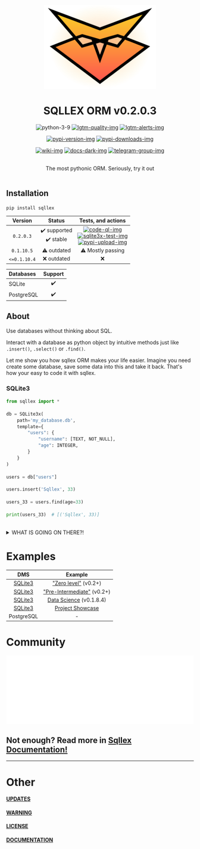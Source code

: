 
<div align="center">

<img src="./pics/sqllex-logo.svg" width="300px" alt="sqllex logo">

# SQLLEX ORM v0.2.0.3

![python-3-9]
[![lgtm-quality-img]][lgtm-quality-src]
[![lgtm-alerts-img]][lgtm-alerts-src]

[![pypi-version-img]][pypi-version-src]
[![pypi-downloads-img]][pypi-stats]

[![wiki-img]][wiki-src] [![docs-dark-img]][docs-github]
[![telegram-group-img]][telegram-group-src]


<br>
The most pythonic ORM. Seriously, try it out<br>
</div><br>


## Installation
```shell
pip install sqllex
```

| Version |  Status | Tests, and actions |
| :--------: | :----------------------------: | :---: |
| `0.2.0.3`     | ✔️ supported         <br> ✔️ stable         | [![code-ql-img]][code-ql-src] <br> [![sqlite3x-test-img]][sqlite3x-test-src] <br> [![pypi-upload-img]][pypi-upload-img] |
| `0.1.10.5`    | ⚠️ outdated         <br>                      | ⚠️ Mostly passing |
| `<=0.1.10.4`  | ❌️ outdated       | ❌ |

| Databases  | Support |
| :---       | :-----: |
| SQLite     | ✔️|
| PostgreSQL | ✔️|


## About
Use databases without thinking about SQL.

Interact with a database as python object by intuitive methods 
just like `.insert()`, `.select()` or `.find()`.

Let me show you how sqllex ORM makes your life easier.
Imagine you need create some database, save some data into this
and take it back. That's how your easy to code it with sqllex.


### SQLite3
```python
from sqllex import *

db = SQLite3x(                              
    path='my_database.db',                      
    template={                              
        "users": {                          
            "username": [TEXT, NOT_NULL],   
            "age": INTEGER,                 
        }                                   
    }                                       
)

users = db["users"]

users.insert('Sqllex', 33)

users_33 = users.find(age=33)

print(users_33)  # [('Sqllex', 33)]
```

<br>
<details>
<summary id="what1">WHAT IS GOING ON THERE?!</summary>


```python
from sqllex import *

# Create some database, with simple structure
db = SQLite3x(                              # create database 
    path='my_data.db',                      # path to your database, or where you would like it locate
    template={                              # schema for tables inside your database                              
        "users": {                              # name for the 1'st table
            "username": [TEXT, NOT_NULL],       # 1'st column of table, named "username", contains text-data, can't be NULL
            "age": INTEGER,                     # 2'nd column of table, named "age", contains integer value
        }                                   # end of table
    }                                       # end of schema (template)
)

# Ok, now you have database with table inside it.
# Let's take this table as variable
users = db["users"]

# Now add record of 33 years old user named 'Sqllex' into it
# Dear table, please insert ['Sqllex', 33] values 
users.insert('Sqllex', 33)

# Dear table, please find records where_ column 'age' == 33
users_33 = users.find(age=33)

# Print results
print(users_33)  # [('Sqllex', 33)]
```

</details>






# Examples
|  DMS | Example |
| :----: | :---:|
| [SQLite3](#sqlite3) | ["Zero level"][awesome-example-0] (v0.2+) |
| [SQLite3](#sqlite3) | ["Pre-Intermediate"][awesome-example-1] (v0.2+) |
| [SQLite3](#sqlite3) | [Data Science][data-science-example] (v0.1.8.4) |
| [SQLite3](#sqlite3) | [Project Showcase][project-showcase] |
| PostgreSQL | - |


# Community

![stars-image](pics/metrics-stars.svg)

## Not enough? Read more in [Sqllex Documentation!][wiki-src]

-----
# Other
#### [UPDATES](./UPDATES.md)
#### [WARNING](./WARNING.md)
#### [LICENSE](./LICENSE)
#### [DOCUMENTATION][wiki-src]




<!-- ALIASES -->

  <!-- Images -->
  [wiki-img]: https://img.shields.io/badge/docs-Wiki-blue.svg
  [docs-dark-img]: https://img.shields.io/badge/dosc-dark%20theme-black
  [python-3-9]: https://img.shields.io/badge/Python-3.9-green
  [python-3-8]: https://img.shields.io/badge/Python-3.8-green
  [lgtm-quality-img]: https://img.shields.io/lgtm/grade/python/g/V1A0/sqllex.svg?logo=lgtm&logoWidth=18
  [lgtm-alerts-img]: https://img.shields.io/lgtm/alerts/g/V1A0/sqllex.svg?logo=lgtm&logoWidth=18
  [pypi-version-img]: https://img.shields.io/pypi/v/sqllex.svg
  [pypi-downloads-img]: https://img.shields.io/pypi/dm/sqllex
  [telegram-group-img]: https://img.shields.io/badge/Telegram-Group-blue.svg?logo=telegram
  [code-ql-img]: https://github.com/v1a0/sqllex/actions/workflows/codeql-analysis.yml/badge.svg?branch=main
  [sqlite3x-test-img]: https://github.com/v1a0/sqllex/actions/workflows/test_sqlite3x.yml/badge.svg?branch=main
  [pypi-upload-img]: https://github.com/v1a0/sqllex/actions/workflows/python-publish.yml/badge.svg

  <!-- Sources -->
  [wiki-src]: https://v1a0.github.io/sqllex
  [docs-github]: https://github.com/v1a0/sqllex/tree/main/docs#-welcome-to-the-sqllex-documentation-
  [lgtm-quality-src]: https://lgtm.com/projects/g/V1A0/sqllex/context:python
  [lgtm-alerts-src]: https://lgtm.com/projects/g/V1A0/sqllex/alerts/
  [pypi-version-src]: https://pypi.org/project/sqllex/
  [telegram-group-src]: https://t.me/joinchat/CKq9Mss1UlNlMDIy
  [code-ql-src]: https://github.com/v1a0/sqllex/actions/workflows/codeql-analysis.yml
  [sqlite3x-test-src]: https://github.com/v1a0/sqllex/actions/workflows/test_sqlite3x.yml
  [pypi-upload-src]: https://github.com/v1a0/sqllex/actions/workflows/python-publish.yml
  [awesome-example-0]: https://v1a0.github.io/examples/sqllex/sqlite3x-aex-0.html
  [awesome-example-1]: https://v1a0.github.io/examples/sqllex/sqlite3x-aex-1.html
  [data-science-example]: https://deepnote.com/@abid/SQLLEX-Simple-and-Faster-7WXrco0hRXaqvAiXo8QJBQ
  [project-showcase]: https://v1a0.github.io/sqllex/sqllex-showcase
  [pypi-stats]: https://pypistats.org/packages/sqllex
